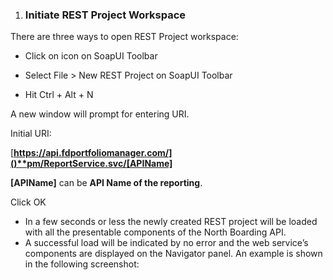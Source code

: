 ﻿1. ### Initiate REST Project Workspace

There are three ways to open REST Project workspace:

- Click on  icon on SoapUI Toolbar



- Select File > New REST Project on SoapUI Toolbar
- Hit Ctrl + Alt + N

A new window will prompt for entering URI.

Initial URI: 

[**https://api.fdportfoliomanager.com/]()**pm/ReportService.svc/[APIName]**

**[APIName]** can be **API Name of the reporting**.


Click OK

- In a few seconds or less the newly created REST project will be loaded with all the presentable components of the North Boarding API. 
- A successful load will be indicated by no error and the web service’s components are displayed on the Navigator panel. An example is shown in the following screenshot:



